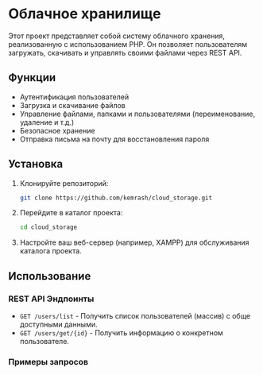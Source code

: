 # Облачное хранилище

Этот проект представляет собой систему облачного хранения, реализованную с использованием PHP. Он позволяет пользователям загружать, скачивать и управлять своими файлами через REST API.

## Функции

- Аутентификация пользователей
- Загрузка и скачивание файлов
- Управление файлами, папками и пользователями (переименование, удаление и т.д.)
- Безопасное хранение
- Отправка письма на почту для восстановления пароля

## Установка

1. Клонируйте репозиторий:
   ```bash
   git clone https://github.com/kemrash/cloud_storage.git
   ```
2. Перейдите в каталог проекта:
   ```bash
   cd cloud_storage
   ```
3. Настройте ваш веб-сервер (например, XAMPP) для обслуживания каталога проекта.

## Использование

### REST API Эндпоинты

- `GET /users/list` - Получить список пользователей (массив) с обще доступными данными.
- `GET /users/get/{id}` - Получить информацию о конкретном пользователе.

### Примеры запросов
